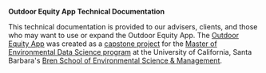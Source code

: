 **Outdoor Equity App Technical Documentation**

This technical documentation is provided to our advisers, clients, and those who may want to use or expand the Outdoor Equity App. The [Outdoor Equity App](https://shinyapps.bren.ucsb.edu/oe_app/) was created as a [capstone project](https://bren.ucsb.edu/projects/visualizing-visitor-use-trends-california-campsites-explore-equitable-access) for the [Master of Environmental Data Science program](https://bren.ucsb.edu/masters-programs/master-environmental-data-science) at the University of California, Santa Barbara's [Bren School of Environmental Science & Management](https://bren.ucsb.edu/). 
